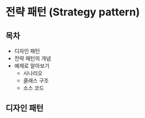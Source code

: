 # 전략 패턴 (Strategy pattern)

## 목차

- 디자인 패턴
- 전략 패턴의 개념
- 예제로 알아보기
  - 시나리오
  - 클래스 구조
  - 소스 코드

## 디자인 패턴
